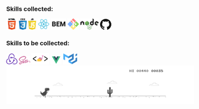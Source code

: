 <!--
**yuliaiv-iv/yuliaiv-iv** is a ✨ _special_ ✨ repository because its `README.md` (this file) appears on your GitHub profile.

Here are some ideas to get you started:

- 🔭 I’m currently working on ...
- 🌱 I’m currently learning ...
- 👯 I’m looking to collaborate on ...
- 🤔 I’m looking for help with ...
- 💬 Ask me about ...
- 📫 How to reach me: ...
- 😄 Pronouns: ...
- ⚡ Fun fact: ...
-->
### Skills collected:
<div align="left">
  <img src="images/html.png">
  <img src="images/css.png" height="30">
  <img src="images/js.png">
  <img src="images/react.png">
  <img src="images/BEM.png">
  <img src="images/bush.png">
  <img src="images/node.png">
  <img src="images/github.png">
</div>

### Skills to be collected:
<div align="left">
  <img src="images/redux.png">
  <img src="images/sass.png">
  <img src="images/styled-com.PNG" height="30">
  <img src="images/vue.png">
  <img src="images/mui.PNG" height="30">
</div>

<div align="center">
  <img src="images/readme_main.gif">
</div>
